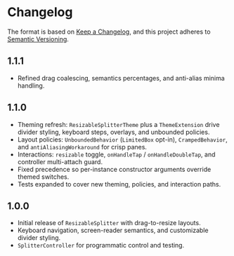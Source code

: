 # Changelog

The format is based on [Keep a Changelog](https://keepachangelog.com/en/1.0.0/),
and this project adheres to [Semantic Versioning](https://semver.org/spec/v2.0.0.html).

## 1.1.1

- Refined drag coalescing, semantics percentages, and anti-alias minima handling.

## 1.1.0

- Theming refresh: `ResizableSplitterTheme` plus a `ThemeExtension` drive divider styling, keyboard steps, overlays, and
  unbounded policies.
- Layout policies: `UnboundedBehavior` (`LimitedBox` opt-in), `CrampedBehavior`, and `antiAliasingWorkaround` for crisp
  panes.
- Interactions: `resizable` toggle, `onHandleTap` / `onHandleDoubleTap`, and controller multi-attach guard.
- Fixed precedence so per-instance constructor arguments override themed switches.
- Tests expanded to cover new theming, policies, and interaction paths.

## 1.0.0

- Initial release of `ResizableSplitter` with drag-to-resize layouts.
- Keyboard navigation, screen-reader semantics, and customizable divider styling.
- `SplitterController` for programmatic control and testing.

